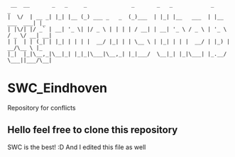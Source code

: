 ```
 __  __       _   _     _              _       _   _            _               _   
|  \/  | __ _| |_| |__ (_) ___ _   _  (_)___  | |_| |__   ___  | |__   ___  ___| |_ 
| |\/| |/ _` | __| '_ \| |/ _ \ | | | | / __| | __| '_ \ / _ \ | '_ \ / _ \/ __| __|
| |  | | (_| | |_| | | | |  __/ |_| | | \__ \ | |_| | | |  __/ | |_) |  __/\__ \ |_ 
|_|  |_|\__,_|\__|_| |_|_|\___|\__,_| |_|___/  \__|_| |_|\___| |_.__/ \___||___/\__|                      
```


# SWC_Eindhoven
Repository for conflicts

## Hello feel free to clone this repository
SWC is the best! :D
And I edited this file as well

